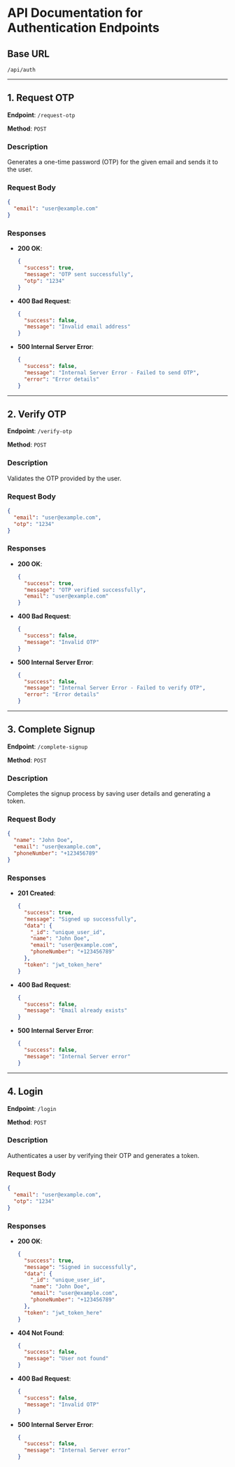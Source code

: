 # API Documentation for Authentication Endpoints

## Base URL

```
/api/auth
```

---

## 1. Request OTP

**Endpoint**: `/request-otp`

**Method**: `POST`

### Description

Generates a one-time password (OTP) for the given email and sends it to the user.

### Request Body

```json
{
  "email": "user@example.com"
}
```

### Responses

- **200 OK**:

  ```json
  {
    "success": true,
    "message": "OTP sent successfully",
    "otp": "1234"
  }
  ```

- **400 Bad Request**:

  ```json
  {
    "success": false,
    "message": "Invalid email address"
  }
  ```

- **500 Internal Server Error**:
  ```json
  {
    "success": false,
    "message": "Internal Server Error - Failed to send OTP",
    "error": "Error details"
  }
  ```

---

## 2. Verify OTP

**Endpoint**: `/verify-otp`

**Method**: `POST`

### Description

Validates the OTP provided by the user.

### Request Body

```json
{
  "email": "user@example.com",
  "otp": "1234"
}
```

### Responses

- **200 OK**:

  ```json
  {
    "success": true,
    "message": "OTP verified successfully",
    "email": "user@example.com"
  }
  ```

- **400 Bad Request**:

  ```json
  {
    "success": false,
    "message": "Invalid OTP"
  }
  ```

- **500 Internal Server Error**:
  ```json
  {
    "success": false,
    "message": "Internal Server Error - Failed to verify OTP",
    "error": "Error details"
  }
  ```

---

## 3. Complete Signup

**Endpoint**: `/complete-signup`

**Method**: `POST`

### Description

Completes the signup process by saving user details and generating a token.

### Request Body

```json
{
  "name": "John Doe",
  "email": "user@example.com",
  "phoneNumber": "+123456789"
}
```

### Responses

- **201 Created**:

  ```json
  {
    "success": true,
    "message": "Signed up successfully",
    "data": {
      "_id": "unique_user_id",
      "name": "John Doe",
      "email": "user@example.com",
      "phoneNumber": "+123456789"
    },
    "token": "jwt_token_here"
  }
  ```

- **400 Bad Request**:

  ```json
  {
    "success": false,
    "message": "Email already exists"
  }
  ```

- **500 Internal Server Error**:
  ```json
  {
    "success": false,
    "message": "Internal Server error"
  }
  ```

---

## 4. Login

**Endpoint**: `/login`

**Method**: `POST`

### Description

Authenticates a user by verifying their OTP and generates a token.

### Request Body

```json
{
  "email": "user@example.com",
  "otp": "1234"
}
```

### Responses

- **200 OK**:

  ```json
  {
    "success": true,
    "message": "Signed in successfully",
    "data": {
      "_id": "unique_user_id",
      "name": "John Doe",
      "email": "user@example.com",
      "phoneNumber": "+123456789"
    },
    "token": "jwt_token_here"
  }
  ```

- **404 Not Found**:

  ```json
  {
    "success": false,
    "message": "User not found"
  }
  ```

- **400 Bad Request**:

  ```json
  {
    "success": false,
    "message": "Invalid OTP"
  }
  ```

- **500 Internal Server Error**:
  ```json
  {
    "success": false,
    "message": "Internal Server error"
  }
  ```
